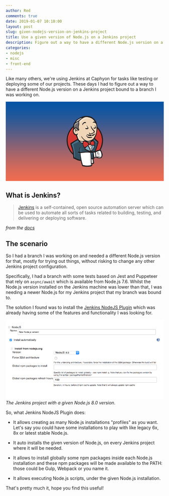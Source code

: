 ```yaml
---
author: Red
comments: true
date: 2019-01-07 10:10:00
layout: post
slug: given-nodejs-version-on-jenkins-project
title: Use a given version of Node.js on a Jenkins project
description: Figure out a way to have a different Node.js version on a Jenkins project.
categories:
- nodejs
- misc
- front-end
---
```


Like many others, we're using Jenkins at Caphyon for tasks like testing or deploying some of our projects. These days I had to figure out a way to have a different Node.js version on a Jenkins project bound to a branch I was working on.

![Jenkins](/dist/uploads/2019/01/jenkins.png)

<!-- more -->

## What is Jenkins?

> [Jenkins](https://jenkins.io/) is a self-contained, open source automation server which can be used to automate all sorts of tasks related to building, testing, and delivering or deploying software.

*from the [docs](https://jenkins.io/doc/)*

## The scenario

So I had a branch I was working on and needed a different Node.js version for that, mostly for trying out things, without risking to change any other Jenkins project configuration.

Specifically, I had a branch with some tests based on Jest and Puppeteer that rely on `async/await` which is available from Node.js 7.6. Whilst the Node.js version installed on the Jenkins machine was lower than that, I was needing a newer Node.js for my Jenkins project that my branch was bound to.

The solution I found was to install the [Jenkins NodeJS Plugin](https://plugins.jenkins.io/nodejs) which was already having some of the features and functionality I was looking for.

![Jenkins w/ Node.js given version](/dist/uploads/2019/01/jenkins-setup.png)
*The Jenkins project with a given Node.js 8.0 version.*

So, what Jenkins NodeJS Plugin does:

- It allows creating as many Node.js installations "profiles" as you want. Let's say you could have some installations to play with like legacy 6x, 8x or latest stable Node.js.

- It auto installs the given version of Node.js, on every Jenkins project where it will be needed.

- It allows to install globally some npm packages inside each Node.js installation and these npm packages will be made available to the PATH: those could be Gulp, Webpack or you name it.

- It allows executing Node.js scripts, under the given Node.js installation.

That's pretty much it, hope you find this useful!